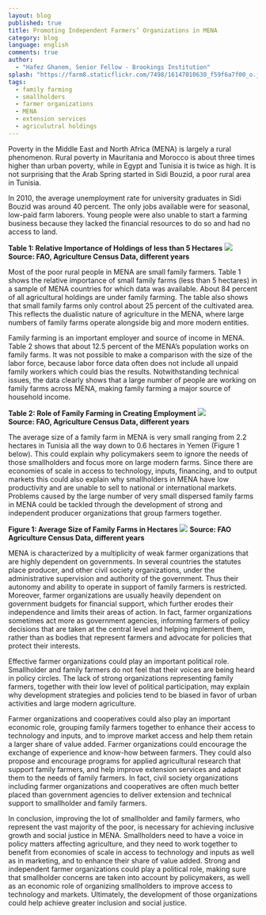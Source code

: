 ```yaml
---
layout: blog
published: true
title: Promoting Independent Farmers’ Organizations in MENA
category: blog
language: english
comments: true
author: 
  - "Hafez Ghanem, Senior Fellow - Brookings Institution"
splash: "https://farm8.staticflickr.com/7498/16147010630_f59f6a7f00_o.jpg"
tags: 
  - family farming
  - smallholders
  - farmer organizations
  - MENA
  - extension services
  - agriculutral holdings
---
```


Poverty in the Middle East and North Africa (MENA) is largely a rural phenomenon.  Rural poverty in Mauritania and Morocco is about three times higher than urban poverty, while in Egypt and Tunisia it is twice as high.  It is not surprising that the Arab Spring started in Sidi Bouzid, a poor rural area in Tunisia.  
<!-- more -->

In 2010, the average unemployment rate for university graduates in Sidi Bouzid was around 40 percent.  The only jobs available were for seasonal, low-paid farm laborers.  Young people were also unable to start a farming business because they lacked the financial resources to do so and had no access to land.  


**Table 1:  Relative Importance of Holdings of less than 5 Hectares**
![](https://farm9.staticflickr.com/8600/16334286335_74fb13d8b8.jpg)
**Source:  FAO, Agriculture Census Data, different years**

Most of the poor rural people in MENA are small family farmers.   Table 1 shows the relative importance of small family farms (less than 5 hectares) in a sample of MENA countries for which data was available.  About 84 percent of all agricultural holdings are under family farming.   The table also shows that small family farms only control about 25 percent of the cultivated area.   This reflects the dualistic nature of agriculture in the MENA, where large numbers of family farms operate alongside big and more modern entities.  

Family farming is an important employer and source of income in MENA.  Table 2 shows that about 12.5 percent of the MENA’s population works on family farms.  It was not possible to make a comparison with the size of the labor force, because labor force data often does not include all unpaid family workers which could bias the results.  Notwithstanding technical issues, the data clearly shows that a large number of people are working on family farms across MENA, making family farming a major source of household income.  

**Table 2: Role of Family Farming in Creating Employment**
![](https://farm8.staticflickr.com/7478/16148448427_9921d9921d_o.jpg)		
**Source: FAO, Agriculture Census Data, different years**

The average size of a family farm in MENA is very small ranging from 2.2 hectares in Tunisia all the way down to 0.6 hectares in Yemen (Figure 1 below).  This could explain why policymakers seem to ignore the needs of those smallholders and focus more on large modern farms.   Since there are economies of scale in access to technology, inputs, financing, and to output markets this could also explain why smallholders in MENA have low productivity and are unable to sell to national or international markets. 
Problems caused by the large number of very small dispersed family farms in MENA could be tackled through the development of strong and independent producer organizations that group farmers together. 

**Figure 1: Average Size of Family Farms in Hectares**
![](https://farm8.staticflickr.com/7551/16308394086_e7b304e3d8_z.jpg)
**Source: FAO Agriculture Census Data, different years**


MENA is characterized by a multiplicity of weak farmer organizations that are highly dependent on governments.  In several countries the statutes place producer, and other civil society organizations, under the administrative supervision and authority of the government.  Thus their autonomy and ability to operate in support of family farmers is restricted.  Moreover, farmer organizations are usually heavily dependent on government budgets for financial support, which further erodes their independence and limits their areas of action.  In fact, farmer organizations sometimes act more as government agencies, informing farmers of policy decisions that are taken at the central level and helping implement them, rather than as bodies that represent farmers and advocate for policies that protect their interests.

Effective farmer organizations could play an important political role.  Smallholder and family farmers do not feel that their voices are being heard in policy circles.  The lack of strong organizations representing family farmers, together with their low level of political participation, may explain why development strategies and policies tend to be biased in favor of urban activities and large modern agriculture. 

Farmer organizations and cooperatives could also play an important economic role, grouping family farmers together to enhance their access to technology and inputs, and to improve market access and help them retain a larger share of value added.  Farmer organizations could encourage the exchange of experience and know-how between farmers.  They could also propose and encourage programs for applied agricultural research that support family farmers, and help improve extension services and adapt them to the needs of family farmers.  In fact, civil society organizations including farmer organizations and cooperatives are often much better placed than government agencies to deliver extension and technical support to smallholder and family farmers.
 
In conclusion, improving the lot of smallholder and family farmers, who represent the vast majority of the poor, is necessary for achieving inclusive growth and social justice in MENA.   Smallholders need to have a voice in policy matters affecting agriculture, and they need to work together to benefit from economies of scale in access to technology and inputs as well as in marketing, and to enhance their share of value added.   Strong and independent farmer organizations could play a political role, making sure that smallholder concerns are taken into account by policymakers, as well as an economic role of organizing smallholders to improve access to technology and markets.  Ultimately, the development of those organizations could help achieve greater inclusion and social justice.